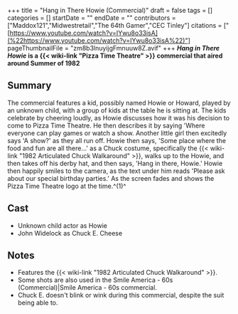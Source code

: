 +++
title = "Hang in There Howie (Commercial)"
draft = false
tags = []
categories = []
startDate = ""
endDate = ""
contributors = ["Maddox121","Midwestretail","The 64th Gamer","CEC Tinley"]
citations = ["[https://www.youtube.com/watch?v=IYwu8o33isA](%22https://www.youtube.com/watch?v=IYwu8o33isA%22)"]
pageThumbnailFile = "zm8b3lnuyijgFmnuuw8Z.avif"
+++
***Hang in There Howie* is a {{< wiki-link "Pizza Time Theatre" >}} commercial that aired around Summer of 1982**

## Summary

The commercial features a kid, possibly named Howie or Howard, played by an unknown child, with a group of kids at the table he is sitting at. The kids celebrate by cheering loudly, as Howie discusses how it was his decision to come to Pizza Time Theatre. He then describes it by saying 'Where everyone can play games or watch a show. Another little girl then excitedly says 'A show?' as they all run off. Howie then says, 'Some place where the food and fun are all there...' as a Chuck costume, specifically the {{< wiki-link "1982 Articulated Chuck Walkaround" >}}, walks up to the Howie, and then takes off his derby hat, and then says, 'Hang in there, Howie.' Howie then happily smiles to the camera, as the text under him reads 'Please ask about our special birthday parties.' As the screen fades and shows the Pizza Time Theatre logo at the time.^(1)^

## Cast

- Unknown child actor as Howie
- John Widelock as Chuck E. Cheese

## Notes

- Features the {{< wiki-link "1982 Articulated Chuck Walkaround" >}}.
- Some shots are also used in the Smile America - 60s (Commercial)|Smile America - 60s commercial.
- Chuck E. doesn't blink or wink during this commercial, despite the suit being able to.
